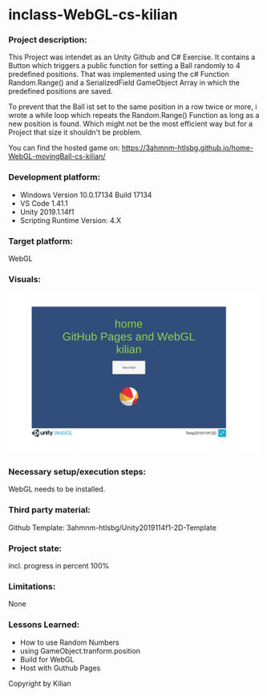 # inclass-WebGL-cs-kilian

### Project description: 
This Project was intendet as an Unity Github and C# Exercise.
It contains a Button which triggers a public function for setting a Ball
randomly to 4 predefined positions. 
That was implemented using the c# Function Random.Range() and a SerializedField 
GameObject Array in which the predefined positions are saved.

To prevent that the Ball ist set to the same position in a row twice or more, i
wrote a while loop which repeats the Random.Range() Function as long as a new
position is found. Which might not be the most efficient way 
but for a Project that size it shouldn't be problem.

You can find the hosted game on: https://3ahmnm-htlsbg.github.io/home-WebGL-movingBall-cs-kilian/

### Development platform: 

* Windows Version 10.0.17134 Build 17134
* VS Code 1.41.1
* Unity 2019.1.14f1
* Scripting Runtime Version: 4.X

### Target platform: 
WebGL

### Visuals: 
<div>
<img src = "./Screenshots/home-WebGL-movingBall-cs-kilian-screenshot.jpg" width = "500">
</div>

### Necessary setup/execution steps: 
WebGL needs to be installed. 

### Third party material: 
Github Template: 3ahmnm-htlsbg/Unity2019114f1-2D-Template

### Project state: 
incl. progress in percent 
100%

### Limitations: 

None

### Lessons Learned: 

* How to use Random Numbers
* using  GameObject.tranform.position 
* Build for WebGL
* Host with Guthub Pages


Copyright by Kilian